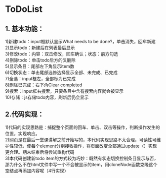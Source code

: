 # ToDoList
## 1. 基本功能：
1)新建todo：input框默认显示What needs to be done?，单击消失，回车新建  
2)显示todo：新建后在列表最后显示  
3)修改todo：内容：双击修改，回车确认；状态：前方勾选  
4)删除todo：单击todo后方的叉删除  
5)显示条目：尾部左下角显示item数  
6)切换状态：单击尾部选修选择显示全部、未完成、已完成  
7)全选：input框左，全部标为已完成  
8)删除已完成：右下角Clear completed  
9)搜索：input框右搜索，只要条目中含有搜索内容就会被显示  
10)存储：js存储todo内容，刷新后仍会显示  

## 2.代码实现：
1)代码的实现思路是：捕捉整个页面的回车、单击、双击等操作，判断操作发生的位置，实现响应。  
2)网页是在最后一堂课讲解之前开始写的，本代码实现思路不太合理，可读性可维护性较低，使每个element分别接收操作，将页面改变全部通过update（）实现更合理。期末结束后将尝试重构代码    
3)本代码创建新todo item的方式较为巧妙：既然有状态切换控制条目显示与否，那为什么不在html文件中写一个不会被显示的item，用cloneNode函数克隆这个空结点再添加内容呢（4行实现）  